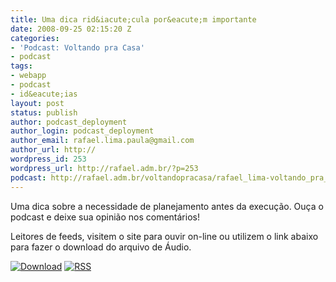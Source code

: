 ```yaml
---
title: Uma dica rid&iacute;cula por&eacute;m importante
date: 2008-09-25 02:15:20 Z
categories:
- 'Podcast: Voltando pra Casa'
- podcast
tags:
- webapp
- podcast
- id&eacute;ias
layout: post
status: publish
author: podcast_deployment
author_login: podcast_deployment
author_email: rafael.lima.paula@gmail.com
author_url: http://
wordpress_id: 253
wordpress_url: http://rafael.adm.br/?p=253
podcast: http://rafael.adm.br/voltandopracasa/rafael_lima-voltando_pra_casa-0020.mp3
---
```


Uma dica sobre a necessidade de planejamento antes da execu&ccedil;&atilde;o. Ou&ccedil;a o podcast e deixe sua opini&atilde;o nos coment&aacute;rios!

Leitores de feeds, visitem o site para ouvir on-line ou utilizem o link abaixo para fazer o download do arquivo de &Aacute;udio.

<a class="noborder" href="http://rafael.adm.br/voltandopracasa/rafael_lima-voltando_pra_casa-0020.mp3" title="Download"><img src="http://rafael.adm.br/wp-content/themes/rafael_lima-rockinblue/images/download_green.gif" border="0" alt="Download" /></a> <a class="noborder" href="http://feeds.feedburner.com/rafael_lima_podcast" title="RSS"><img src="http://rafael.adm.br/wp-content/themes/rafael_lima-rockinblue/images/icn-feed-16x16.png" border="0" alt="RSS" /></a>

